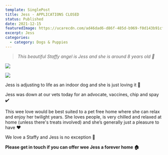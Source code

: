 ```yaml
---
template: SinglePost
title: Jess - APPLICATIONS CLOSED
status: Published
date: 2021-12-15
featuredImage: https://ucarecdn.com/ad46dad6-d86f-485d-b969-f0d143b91cf4/-/crop/640x479/0,125/-/preview/
excerpt: Jess
categories:
  - category: Dogs & Puppies
---
```

> *This beautiful Staffy angel is Jess and she is around 8 years old 🐶*

![](https://ucarecdn.com/d24bd8d9-92bf-41a2-ace7-3eb0c8a36b66/)

![](https://ucarecdn.com/50fd9dad-7ee3-4ca3-aca2-0aee29aa6c46/)


Jess is adjusting to life as an indoor dog and she is just loving it 🥰


Jess was down at our vets today for an advocate, vaccines, chip and spay ✔️


This wee love would be best suited to a pet free home where she can relax and enjoy her twilight years. She loves people, is very chilled and relaxed at home (unless there's treats involved) and she’s generally just a pleasure to have ❤️


We love a Staffy and Jess is no exception 🥰


**Please get in touch if you can offer wee Jess a forever home 🏠**